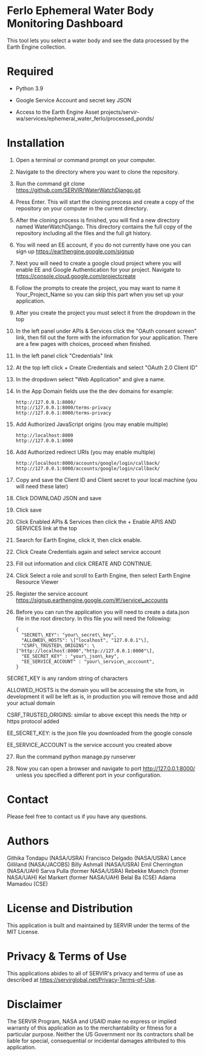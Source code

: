 # Ferlo Ephemeral Water Body Monitoring Dashboard

This tool lets you select a water body and see the data processed by the Earth Engine collection.


# Required 

* Python 3.9

* Google Service Account and secret key JSON

* Access to the Earth Engine Asset projects/servir-wa/services/ephemeral_water_ferlo/processed_ponds/

# Installation

1. Open a terminal or command prompt on your computer.

2.  Navigate to the directory where you want to clone the repository.

3.  Run the command git clone https://github.com/SERVIR/WaterWatchDjango.git

4.  Press Enter. This will start the cloning process and create a copy of the repository on your computer in the current directory.

5.  After the cloning process is finished, you will find a new directory named WaterWatchDjango. This directory contains the full copy of the repository including all the files and the full git history.

6.  You will need an EE account, if you do not currently have one you can sign up https://earthengine.google.com/signup

7.  Next you will need to create a google cloud project where you will enable EE and Google Authentication for your project. Navigate to https://console.cloud.google.com/projectcreate

8.  Follow the prompts to create the project, you may want to name it Your_Project_Name so you can skip this part when you set up your application.

9.  After you create the project you must select it from the dropdown in the top

10. In the left panel under APIs & Services click the "OAuth consent screen" link, then fill out the form with the information for your application. There are a few pages with choices, proceed when finished.

11. In the left panel click "Credentials" link

12. At the top left click + Create Credentials and select "OAuth 2.0 Client ID"

13. In the dropdown select "Web Application" and give a name.

14. In the App Domain fields use the the dev domains for example:

        http://127.0.0.1:8000/
        http://127.0.0.1:8000/terms-privacy
        http://127.0.0.1:8000/terms-privacy

15. Add Authorized JavaScript origins (you may enable multiple)

        http://localhost:8000
        http://127.0.0.1:8000

16. Add Authorized redirect URIs (you may enable multiple)

        http://localhost:8000/accounts/google/login/callback/
        http://127.0.0.1:8000/accounts/google/login/callback/

17. Copy and save the Client ID and Client secret to your local machine (you will need these later)

18. Click DOWNLOAD JSON and save

19. Click save

20. Click Enabled APIs & Services then click the + Enable APIS AND SERVICES link at the top

21. Search for Earth Engine, click it, then click enable.

22. Click Create Credentials again and select service account

23. Fill out information and click CREATE AND CONTINUE.

24. Click Select a role and scroll to Earth Engine, then select Earth Engine Resource Viewer

25. Register the service account https://signup.earthengine.google.com/#!/service\_accounts

26. Before you can run the application you will need to create a data.json file in the root directory. In this file you will need the following:

        {
          "SECRET\_KEY": "your\_secret\_key",
          "ALLOWED\_HOSTS": \["localhost", "127.0.0.1"\],
          "CSRF\_TRUSTED\_ORIGINS": \["http://localhost:8000","http://127.0.0.1:8000"\],
          "EE_SECRET_KEY" : "your\_json\_key",
          "EE_SERVICE_ACCOUNT" : "your\_service\_acccount",
        }
SECRET_KEY is any random string of characters

ALLOWED_HOSTS is the domain you will be accessing the site from, in development it will be left as is, in production you will remove those and add your actual domain

CSRF_TRUSTED_ORIGINS: similar to above except this needs the http or https protocol added

EE_SECRET_KEY: is the json file you downloaded from the google console

EE_SERVICE_ACCOUNT is the service account you created above

27. Run the command python manage.py runserver

28. Now you can open a browser and navigate to port http://127.0.0.1:8000/ unless you specified a different port in your configuration.

# Contact
Please feel free to contact us if you have any questions.

# Authors
Githika Tondapu (NASA/USRA)
Francisco Delgado (NASA/USRA)
Lance Gilliland (NASA/JACOBS)
Billy Ashmall (NASA/USRA)
Emil Cherrington (NASA/UAH)
Sarva Pulla (former NASA/USRA)
Rebekke Muench (former NASA/UAH)
Kel Markert (former NASA/UAH)
Belal Ba (CSE)
Adama Mamadou (CSE)

# License and Distribution
This application is built and maintained by SERVIR under the terms of the MIT License.

# Privacy & Terms of Use
This applications abides to all of SERVIR's privacy and terms of use as described at https://servirglobal.net/Privacy-Terms-of-Use.

# Disclaimer
The SERVIR Program, NASA and USAID make no express or implied warranty of this application as to the merchantability or fitness for a particular purpose. Neither the US Government nor its contractors shall be liable for special, consequential or incidental damages attributed to this application.